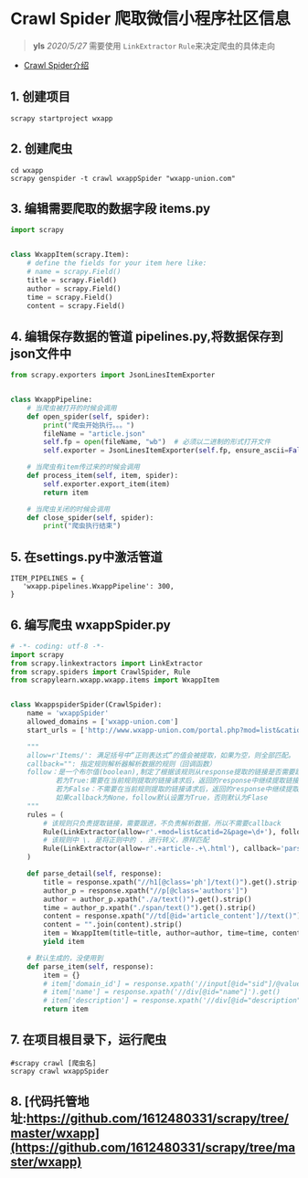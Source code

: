 # Crawl Spider 爬取微信小程序社区信息
> **yls**  *2020/5/27*
需要使用 `LinkExtractor` `Rule`来决定爬虫的具体走向

* [Crawl Spider介绍](http://www.imooc.com/article/37268)
## 1. 创建项目
```
scrapy startproject wxapp
```
## 2. 创建爬虫
```
cd wxapp
scrapy genspider -t crawl wxappSpider "wxapp-union.com"
```
## 3. 编辑需要爬取的数据字段 items.py
```python
import scrapy


class WxappItem(scrapy.Item):
    # define the fields for your item here like:
    # name = scrapy.Field()
    title = scrapy.Field()
    author = scrapy.Field()
    time = scrapy.Field()
    content = scrapy.Field()
```

## 4. 编辑保存数据的管道 pipelines.py,将数据保存到json文件中
```python
from scrapy.exporters import JsonLinesItemExporter


class WxappPipeline:
    # 当爬虫被打开的时候会调用
    def open_spider(self, spider):
        print("爬虫开始执行。。。")
        fileName = "article.json"
        self.fp = open(fileName, "wb")  # 必须以二进制的形式打开文件
        self.exporter = JsonLinesItemExporter(self.fp, ensure_ascii=False, encoding="utf-8")

    # 当爬虫有item传过来的时候会调用
    def process_item(self, item, spider):
        self.exporter.export_item(item)
        return item

    # 当爬虫关闭的时候会调用
    def close_spider(self, spider):
        print("爬虫执行结束")
```
## 5. 在settings.py中激活管道
```
ITEM_PIPELINES = {
   'wxapp.pipelines.WxappPipeline': 300,
}
```

## 6. 编写爬虫 wxappSpider.py
```python
# -*- coding: utf-8 -*-
import scrapy
from scrapy.linkextractors import LinkExtractor
from scrapy.spiders import CrawlSpider, Rule
from scrapylearn.wxapp.wxapp.items import WxappItem


class WxappspiderSpider(CrawlSpider):
    name = 'wxappSpider'
    allowed_domains = ['wxapp-union.com']
    start_urls = ['http://www.wxapp-union.com/portal.php?mod=list&catid=2&page=1']

    """
    allow=r'Items/': 满足括号中“正则表达式”的值会被提取，如果为空，则全部匹配。
    callback="": 指定规则解析器解析数据的规则（回调函数）
    follow：是一个布尔值(boolean),制定了根据该规则从response提取的链接是否需要跟进。
           若为True:需要在当前规则提取的链接请求后，返回的response中继续提取链接
           若为False：不需要在当前规则提取的链接请求后，返回的response中继续提取链接
           如果callback为None，follow默认设置为True，否则默认为Flase
    """
    rules = (
        # 该规则只负责提取链接，需要跟进，不负责解析数据，所以不需要callback
        Rule(LinkExtractor(allow=r'.+mod=list&catid=2&page=\d+'), follow=True),
        # 该规则中 \. 是将正则中的 . 进行转义，原样匹配
        Rule(LinkExtractor(allow=r'.+article-.+\.html'), callback='parse_detail', follow=False),
    )

    def parse_detail(self, response):
        title = response.xpath("//h1[@class='ph']/text()").get().strip()
        author_p = response.xpath("//p[@class='authors']")
        author = author_p.xpath("./a/text()").get().strip()
        time = author_p.xpath("./span/text()").get().strip()
        content = response.xpath("//td[@id='article_content']//text()").getall()
        content = "".join(content).strip()
        item = WxappItem(title=title, author=author, time=time, content=content)
        yield item

    # 默认生成的，没使用到
    def parse_item(self, response):
        item = {}
        # item['domain_id'] = response.xpath('//input[@id="sid"]/@value').get()
        # item['name'] = response.xpath('//div[@id="name"]').get()
        # item['description'] = response.xpath('//div[@id="description"]').get()
        return item
```

## 7. 在项目根目录下，运行爬虫
```
#scrapy crawl [爬虫名]
scrapy crawl wxappSpider
```

## 8. [代码托管地址:https://github.com/1612480331/scrapy/tree/master/wxapp](https://github.com/1612480331/scrapy/tree/master/wxapp)
